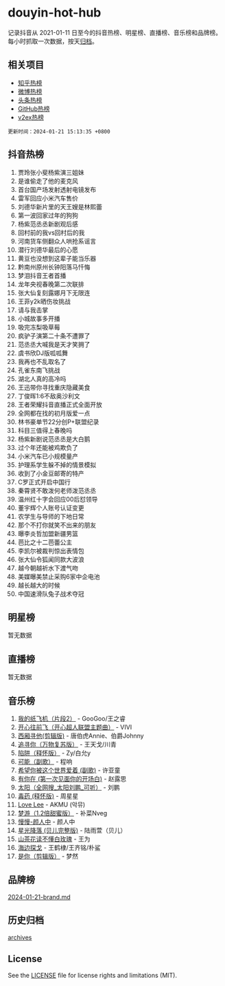 # douyin-hot-hub

记录抖音从 2021-01-11 日至今的抖音热榜、明星榜、直播榜、音乐榜和品牌榜。每小时抓取一次数据，按天[归档](archives)。

## 相关项目

- [知乎热榜](https://github.com/lonnyzhang423/zhihu-hot-hub)
- [微博热榜](https://github.com/lonnyzhang423/weibo-hot-hub)
- [头条热榜](https://github.com/lonnyzhang423/toutiao-hot-hub)
- [GitHub热榜](https://github.com/lonnyzhang423/github-hot-hub)
- [v2ex热榜](https://github.com/lonnyzhang423/v2ex-hot-hub)


`更新时间：2024-01-21 15:13:35 +0800`

## 抖音热榜

1. 贾玲张小斐杨紫演三姐妹
1. 是谁偷走了他的麦克风
1. 首台国产场发射透射电镜发布
1. 雷军回应小米汽车售价
1. 刘德华新片里的天王嫂是林熙蕾
1. 第一波回家过年的狗狗
1. 杨紫范丞丞新剧观后感
1. 回村前的我vs回村后的我
1. 河南货车侧翻众人哄抢系谣言
1. 潜行刘德华最后的心愿
1. 黄豆也没想到这辈子能当乐器
1. 黔南州原州长钟阳落马忏悔
1. 梦泪抖音王者首播
1. 龙年央视春晚第二次联排
1. 张大仙复刻露娜月下无限连
1. 王菲y2k晒伤妆挑战
1. 请与我击掌
1. 小城故事多开播
1. 吸完冻梨吸草莓
1. 疯驴子演第二十条不遭罪了
1. 范丞丞大喊我是天才笑拥了
1. 虞书欣DJ版呱呱舞
1. 我再也不乱取名了
1. 孔雀东南飞挑战
1. 湖北人真的高冷吗
1. 王迅带你寻找重庆隐藏美食
1. 丁俊晖1:6不敌奥沙利文
1. 王者荣耀抖音直播正式全面开放
1. 全网都在找的初月版爱一点
1. 林书豪单节22分创P+联盟纪录
1. 科目三值得上春晚吗
1. 杨紫新剧说范丞丞是大白鹅
1. 过个年还能被鸡欺负了
1. 小米汽车已小规模量产
1. 护理系学生躲不掉的情景模拟
1. 收到了小金豆邮寄的特产
1. C罗正式开启中国行
1. 秦霄贤不敢泼何老师泼范丞丞
1. 温州红十字会回应00后怼领导
1. 董宇辉个人账号认证变更
1. 农学生与导师的下地日常
1. 那个不打你就笑不出来的朋友
1. 曝李炎哲加盟新疆男篮
1. 芭比之十二芭蕾公主
1. 李凯尔被裁判惊出表情包
1. 张大仙令狐闻同款大波浪
1. 越今朝越祈水下渡气吻
1. 美媒曝美禁止采购6家中企电池
1. 越长越大的时候
1. 中国速滑队兔子战术夺冠

## 明星榜

暂无数据

## 直播榜

暂无数据

## 音乐榜

1. [我的纸飞机（片段2）](https://sf6-cdn-tos.douyinstatic.com/obj/tos-cn-ve-2774/oM2ZrKcg2CD5AeRB2gkeXOFB1IxAGJdZPazYHf) - GooGoo/王之睿
1. [开心往前飞（开心超人联盟主题曲）](https://sf86-cdn-tos.douyinstatic.com/obj/tos-cn-ve-2774/9d8fb7c82cf1421fb93a9fe925275e0a) - VIVI
1. [西厢寻他(剪辑版)](https://sf86-cdn-tos.douyinstatic.com/obj/tos-cn-ve-2774/oUsAVfAQKlRNxEv5qxvIB8o5qmIWUcXbzJKJhw) - 唐伯虎Annie、伯爵Johnny
1. [追寻你（万物复苏版）](https://sf6-cdn-tos.douyinstatic.com/obj/tos-cn-ve-2774/oYeAZJsbjIDit9APmBg8u6uDUQnHmoCf3gbo74) - 王天戈/川青
1. [陷阱（释怀版）](https://sf86-cdn-tos.douyinstatic.com/obj/tos-cn-ve-2774/oE8C21LeZrzKLDFfQYgMzx4GAIHageG5IzayY7) - Zy/白允y
1. [可能（副歌）](https://sf3-cdn-tos.douyinstatic.com/obj/tos-cn-ve-2774/cde1731888894259b333569393c2fb51) - 程响
1. [希望你被这个世界爱着 (副歌)](https://sf86-cdn-tos.douyinstatic.com/obj/tos-cn-ve-2774/oUHCmWQfZlE3QQBKBeD8rCFLpJzPgCpImhsxMt) - 许亚童
1. [有你在 (第一次见面你的开场白)](https://sf86-cdn-tos.douyinstatic.com/obj/tos-cn-ve-2774/oAthrQ3ClJBfI57uBoFEgNDYtNCZ0TSYQQfxQ0) - 赵露思
1. [太阳（全网搜_太阳刘鹏_可听）](https://sf3-cdn-tos.douyinstatic.com/obj/tos-cn-ve-2774/ogWbyIQnlBFImVbeDocRdCIYtBHlbJXgfZMvgz) - 刘鹏
1. [毒药 (释怀版)](https://sf3-cdn-tos.douyinstatic.com/obj/tos-cn-ve-2774/oYILMEAzspdZBIzy4frJNB8ZHPHWAhiwowd4Ad) - 周星星
1. [Love Lee](https://sf86-cdn-tos.douyinstatic.com/obj/tos-cn-ve-2774/o05GbkJGbCBTdDnMtB0fwOYgkeZp23vrWQDQBS) - AKMU (악뮤)
1. [梦游（1.2倍甜蜜版）](https://sf86-cdn-tos.douyinstatic.com/obj/tos-cn-ve-2774/o4gyAUm8hwufoEABmwVIiQtHsFuGzAEEWtNMzo) - 补菜Nveg
1. [慢慢-颜人中](https://sf3-cdn-tos.douyinstatic.com/obj/tos-cn-ve-2774/ocjHNfBXdBxQNC8ZGAeoLMFTUgtBg8bkExunDC) - 颜人中
1. [星光降落 (贝儿完整版)](https://sf86-cdn-tos.douyinstatic.com/obj/tos-cn-ve-2774/okwB9hAwyAtsFFkFBzAX1hOOfQuIoMNs0W2Mwr) - 陆雨萱（贝儿）
1. [山茶花读不懂白玫瑰](https://sf86-cdn-tos.douyinstatic.com/obj/tos-cn-ve-2774/osfn8B7DktrRHEPJgPCfDbw7QDQEkwC16BxZg9) - 王为
1. [海边探戈](https://sf86-cdn-tos.douyinstatic.com/obj/tos-cn-ve-2774/os9gE0VQCGqt6VQkZDyBBYvfSDY0QFe3vVmubn) - 王鹤棣/王齐铭/朴鲨
1. [是你（剪辑版）](https://sf3-cdn-tos.douyinstatic.com/obj/tos-cn-ve-2774/46019dae783c4c969944217fe1cfafc4) - 梦然

## 品牌榜

[2024-01-21-brand.md](archives/2024-01-21-brand.md)

## 历史归档

[archives](archives)

## License

See the [LICENSE](LICENSE) file for license rights and limitations (MIT).
